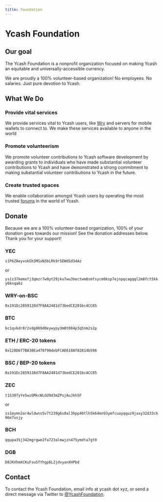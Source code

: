 ```yaml
---
title: Foundation
---
```


# Ycash Foundation

## Our goal

The Ycash Foundation is a nonprofit organization focused on making
Ycash an equitable and universally-accessible currency.

We are proudly a 100% volunteer-based organization! No employees. No
salaries. Just pure devotion to Ycash.


## What We Do

### Provide vital services

We provide services vital to Ycash users, like [Wry](/wry) and servers for mobile wallets to connect to. We make these services available to anyone in the world

### Promote volunteerism

We promote volunteer contributions to Ycash software development by awarding grants
to individuals who have made substantial volunteer contributions to Ycash and have demonstrated
a strong commitment to making substantial volunteer contributions to Ycash in the future.

### Create trusted spaces

We enable collaboration amongst Ycash users by operating the most trusted [forums](/forums) in the world of Ycash.

## Donate

Because we are a 100% volunteer-based organization, 100% of
your donation goes towards our mission! See the donation addresses below. Thank you for your support!

### YEC

`s1P6ZAeyvokGh3MSxN3bLRk9r5EWdSd34Az`

or

`ys1z37kemxfj3qmzr7w9yt29jku7wu3hectwm8smfsycm0ksp7ejnpqcagqql2m8fct5kky6knqa6z`

### WRY-on-BSC

`0x191Dc2859128d7F8AA2481d73bedCE201bc4CC85`

### BTC

`bc1qvkdr8r2vdg069d0eywypy3m0t084p3q5nm2s2p`

### ETH / ERC-20 tokens

`0x120D677BA30Ea470790debFCAE618Af82814b596`

### BSC / BEP-20 tokens

`0x191Dc2859128d7F8AA2481d73bedCE201bc4CC85`

### ZEC

`t1S387yYe5wzGMkcWLGU9d3mZPsjAuJkh5F`

or

`zs1mymn2ar4wldwns5v7t239g6s0al3hpp40tlh5k64mn93ymfcuayqquz9jaxy32d33ch96e7usjy`

### BCH

`qqupa35j342mgrgwe2fa723almwjzn475ymdta7gt0`

### DGB

`D8JKVhmXCKuFsuSfYhgp6L2jdvyanXHPbd`

## Contact

To contact the Ycash Foundation, email info at ycash dot xyz, or send a direct message via Twitter to [@YcashFoundation](https://twitter.com/YcashFoundation).

